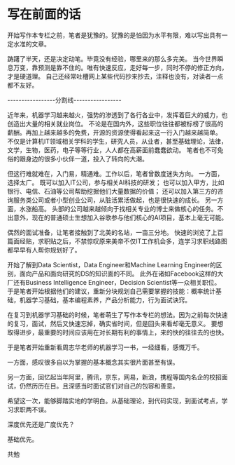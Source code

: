 # 写在前面的话

开始写作本专栏之前，笔者是犹豫的。犹豫的是怕因为水平有限，难以写出具有一定水准的文章。

踌躇了半天，还是决定动笔。毕竟没有经验，哪里来的那么多完美。
当今世界瞬息万变，靠预测是靠不住的。唯有快速反应，走好每一步，同时不停的修正方向，才是硬道理。
自己还经常吐槽网上某些代码抄来抄去，注释也没有，对读者一点都不友好。

-----------------分割线-----------------

近年来，机器学习越来越火，强势的渗透到了各行各业中，发挥着巨大的威力，也创造出大量的相关就业岗位。
不论是在国内外，这些职位往往都被标榜了很高的薪酬。再加上越来越多的免费，开源的资源使得看起来这一行入门越来越简单。
不仅是计算机IT领域相关学科的学生，研究人员，从业者，甚至基础理论，法律，文学，生物，医药，电子等等行业，人人都在高薪面前蠢蠢欲动。
笔者也不可免俗的跟身边的很多小伙伴一道，投入了转向的大潮。

但这行难就难在，入门易，精通难。工作以后，笔者曾数度迷失方向。
一方面，选择太广。
既可以加入IT公司，参与相关AI科技的研发；
也可以加入甲方，比如银行、电信、石油等公司帮助挖掘他们大量数据的价值；
还可以加入第三方的咨询服务类公司或者小型创业公司，从脏活累活做起，也是很快速的成长。
另一方面，水涨船高。
头部的公司越来越倾向于找相关专业的博士来做核心的任务。不出意外，现在的普通硕士生想加入谷歌参与他们核心的AI项目，基本上毫无可能。

偶然的面试准备，让笔者接触到了北美的名站，一亩三分地。
快速的浏览了上百篇面经贴，求职贴之后，不禁惊叹原来美帝不仅IT工作机会多，连学习求职线路图都早早有人帮你规划好了。

开始了解到Data Scientist，Data Engineer和Machine Learning Engineer的区别，面向产品和面向研究的DS的知识面的不同。
此外在诸如Facebook这样的大厂还有Business Intelligence Engineer，Decision Scientist等一众相关职位。
于是笔者开始根据他们的建议，重新分块规划自己需要掌握的技能：概率统计基础，机器学习基础，基本编程素养，产品分析能力，行为面试诀窍。

在复习到机器学习基础的时候，笔者萌生了写作本专栏的想法。因为之前每次快速的复习，面试，然后又快速忘掉，确实省时间，但是回头来看却毫无意义。
要想取得进步，最重要的时间应该用在对长期有利的事情上，来的快的往往去的也快。

于是笔者开始重新看周志华老师的机器学习一书，一经细看，感慨万千。

一方面，感叹很多自以为掌握的基本概念其实很片面甚至有误。

另一方面，回忆起当年阿里，腾讯，京东，网易，新浪，携程等国内名企的校招面试，仍然历历在目。且深感当时面试官们对自己的包容和善意。

希望这一次，能够脚踏实地的学明白。从基础理论，到代码实现，到面试考点，学习求职两不误。

深度优先还是广度优先？

基础优先。

共勉
